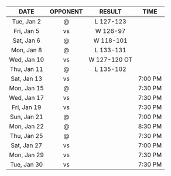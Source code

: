 |    DATE     |        OPPONENT         |    RESULT    |  TIME   |
|:-----------:|:-----------------------:|:------------:|:-------:|
| Tue, Jan 2  |    @ [](/r/thunder)     |  L 127-123   |         |
| Fri, Jan 5  |   vs [](/r/utahjazz)    |   W 126-97   |         |
| Sat, Jan 6  |     @ [](/r/pacers)     |  W 118-101   |         |
| Mon, Jan 8  |     @ [](/r/pacers)     |  L 133-131   |         |
| Wed, Jan 10 | vs [](/r/timberwolves)  | W 127-120 OT |         |
| Thu, Jan 11 |    @ [](/r/mkebucks)    |  L 135-102   |         |
| Sat, Jan 13 |    vs [](/r/rockets)    |              | 7:00 PM |
| Mon, Jan 15 | @ [](/r/torontoraptors) |              | 7:30 PM |
| Wed, Jan 17 |   vs [](/r/nbaspurs)    |              | 7:30 PM |
| Fri, Jan 19 | vs [](/r/denvernuggets) |              | 7:30 PM |
| Sun, Jan 21 |    @ [](/r/rockets)     |              | 7:00 PM |
| Mon, Jan 22 |   @ [](/r/mavericks)    |              | 8:30 PM |
| Thu, Jan 25 |      @ [](/r/heat)      |              | 7:30 PM |
| Sat, Jan 27 |  vs [](/r/laclippers)   |              | 7:00 PM |
| Mon, Jan 29 | vs [](/r/nolapelicans)  |              | 7:30 PM |
| Tue, Jan 30 |    vs [](/r/pacers)     |              | 7:30 PM |